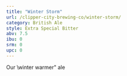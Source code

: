 ```yaml
---
title: "Winter Storm"
url: /clipper-city-brewing-co/winter-storm/
category: British Ale
style: Extra Special Bitter
abv: 7.5
ibu: 0
srm: 0
upc: 0
---
```

Our \winter warmer\" ale
